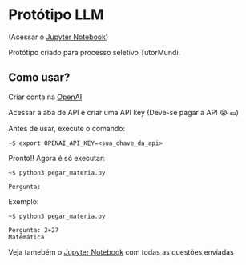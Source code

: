 # Protótipo LLM

(Acessar o [Jupyter Notebook](/Protótipo_LLM.ipynb))

Protótipo criado para processo seletivo TutorMundi.

## Como usar?

Criar conta na [OpenAI](https://openai.com/)

Acessar a aba de API e criar uma API key (Deve-se pagar a API 😭 💷)

Antes de usar, execute o comando:

    ~$ export OPENAI_API_KEY=<sua_chave_da_api> 

Pronto!! Agora é só executar:

    ~$ python3 pegar_materia.py

    Pergunta:

Exemplo:

    ~$ python3 pegar_materia.py

    Pergunta: 2+2?
    Matemática

Veja tamebém o [Jupyter Notebook](/Protótipo_LLM.ipynb) com todas as questões enviadas

